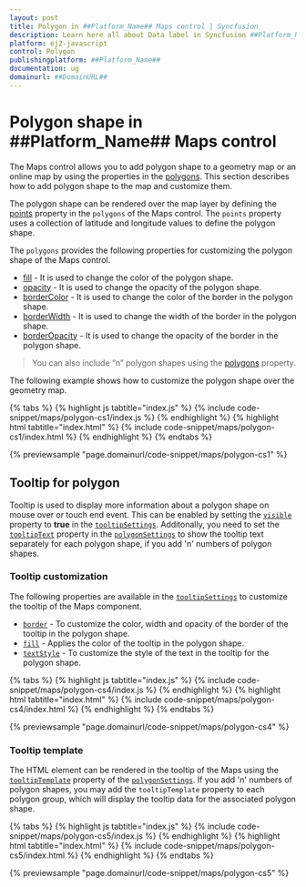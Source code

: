 ```yaml
---
layout: post
title: Polygon in ##Platform_Name## Maps control | Syncfusion
description: Learn here all about Data label in Syncfusion ##Platform_Name## Maps control of Syncfusion Essential JS 2 and more.
platform: ej2-javascript
control: Polygon 
publishingplatform: ##Platform_Name##
documentation: ug
domainurl: ##DomainURL##
---
```


# Polygon shape in ##Platform_Name## Maps control

The Maps control allows you to add polygon shape to a geometry map or an online map by using the properties in the [polygons](../api/maps/polygonSettingsModel/#polygons). This section describes how to add polygon shape to the map and customize them.

The polygon shape can be rendered over the map layer by defining the [points](../api/maps/polygonSettingModel/#points) property in the `polygons` of the Maps control. The `points` property uses a collection of latitude and longitude values to define the polygon shape.

The `polygons` provides the following properties for customizing the polygon shape of the Maps control.

* [fill](../api/maps/polygonSettingModel/#fill) - It is used to change the color of the polygon shape.
* [opacity](../api/maps/polygonSettingModel/#opacity) - It is used to change the opacity of the polygon shape.
* [borderColor](../api/maps/polygonSettingModel/#bordercolor) - It is used to change the color of the border in the polygon shape.
* [borderWidth](../api/maps/polygonSettingModel/#borderwidth) - It is used to change the width of the border in the polygon shape.
* [borderOpacity](../api/maps/polygonSettingModel/#borderopacity) - It is used to change the opacity of the border in the polygon shape.

> You can also include “n” polygon shapes using the [polygons](../api/maps/polygonSettingsModel/#polygons) property.

The following example shows how to customize the polygon shape over the geometry map.

{% tabs %}
{% highlight js tabtitle="index.js" %}
{% include code-snippet/maps/polygon-cs1/index.js %}
{% endhighlight %}
{% highlight html tabtitle="index.html" %}
{% include code-snippet/maps/polygon-cs1/index.html %}
{% endhighlight %}
{% endtabs %}
        
{% previewsample "page.domainurl/code-snippet/maps/polygon-cs1" %}

## Tooltip for polygon

Tooltip is used to display more information about a polygon shape on mouse over or touch end event. This can be enabled by setting the [`visible`](../api/maps/tooltipSettingsModel/#visible) property to **true** in the  [`tooltipSettings`](../api/maps/tooltipSettingsModel). Additonally, you need to set the [`tooltipText`](../api/maps/polygonSettingsModel/#tooltiptext) property in the [`polygonSettings`](../api/maps/polygonSettingsModel) to show the tooltip text separately for each polygon shape, if you add 'n' numbers of polygon shapes.

### Tooltip customization

The following properties are available in the [`tooltipSettings`](../api/maps/tooltipSettingsModel/) to customize the tooltip of the Maps component.

* [`border`](../api/maps/tooltipSettingsModel/#border) - To customize the color, width and opacity of the border of the tooltip in the polygon shape.
* [`fill`](../api/maps/tooltipSettingsModel/#fill) - Applies the color of the tooltip in the polygon shape.
* [`textStyle`](../api/maps/tooltipSettingsModel/#textstyle) - To customize the style of the text in the tooltip for the polygon shape.

{% tabs %}
{% highlight js tabtitle="index.js" %}
{% include code-snippet/maps/polygon-cs4/index.js %}
{% endhighlight %}
{% highlight html tabtitle="index.html" %}
{% include code-snippet/maps/polygon-cs4/index.html %}
{% endhighlight %}
{% endtabs %}
        
{% previewsample "page.domainurl/code-snippet/maps/polygon-cs4" %}

### Tooltip template

The HTML element can be rendered in the tooltip of the Maps using the [`tooltipTemplate`](../api/maps/tooltipSettingsModel/#template) property of the [`polygonSettings`](../api/maps/tooltipSettingsModel/).  If you add 'n' numbers of polygon shapes, you may add the `tooltipTemplate` property to each polygon group, which will display the tooltip data for the associated polygon shape.

{% tabs %}
{% highlight js tabtitle="index.js" %}
{% include code-snippet/maps/polygon-cs5/index.js %}
{% endhighlight %}
{% highlight html tabtitle="index.html" %}
{% include code-snippet/maps/polygon-cs5/index.html %}
{% endhighlight %}
{% endtabs %}
        
{% previewsample "page.domainurl/code-snippet/maps/polygon-cs5" %}


